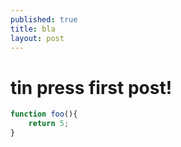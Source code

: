 ```yaml
---
published: true
title: bla
layout: post
---
```

# tin press first post!
```javascript
function foo(){
    return 5;
}
```